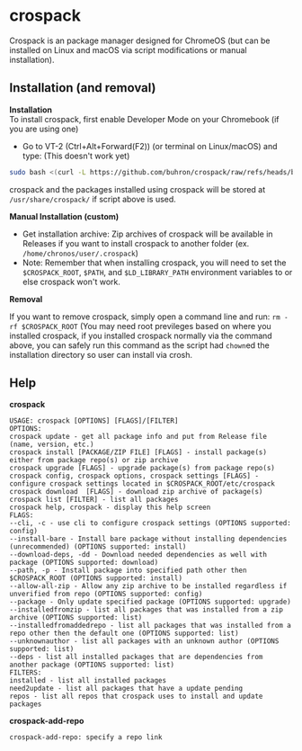 # crospack
Crospack is an package manager designed for ChromeOS (but can be installed on Linux and macOS via script modifications or manual installation).
## Installation (and removal)
**Installation**<br>
To install crospack, first enable Developer Mode on your Chromebook (if you are using one)
* Go to VT-2 (Ctrl+Alt+Forward(F2)) (or terminal on Linux/macOS) and type:
(This doesn't work yet)
```sh
sudo bash <(curl -L https://github.com/buhron/crospack/raw/refs/heads/beta/installers/install-x86_64.sh)
```
crospack and the packages installed using crospack will be stored at `/usr/share/crospack/` if script above is used.<br>

**Manual Installation (custom)**<br>
* Get installation archive: Zip archives of crospack will be available in Releases if you want to install crospack to another folder (ex. `/home/chronos/user/.crospack`)
* Note: Remember that when installing crospack, you will need to set the `$CROSPACK_ROOT`, `$PATH`, and `$LD_LIBRARY_PATH` environment variables to or else crospack won't work.
  
**Removal**<br>

If you want to remove crospack, simply open a command line and run: `rm -rf $CROSPACK_ROOT` (You may need root previleges based on where you installed crospack, if you installed crospack normally via the command above, you can safely run this command as the script had `chown`ed the installation directory so user can install via crosh.

## Help
**crospack**
```
USAGE: crospack [OPTIONS] [FLAGS]/[FILTER]
OPTIONS:
crospack update - get all package info and put from Release file (name, version, etc.)
crospack install [PACKAGE/ZIP FILE] [FLAGS] - install package(s) either from package repo(s) or zip archive
crospack upgrade [FLAGS] - upgrade package(s) from package repo(s)
crospack config, crospack options, crospack settings [FLAGS] - configure crospack settings located in $CROSPACK_ROOT/etc/crospack
crospack download  [FLAGS] - download zip archive of package(s)
crospack list [FILTER] - list all packages
crospack help, crospack - display this help screen
FLAGS:
--cli, -c - use cli to configure crospack settings (OPTIONS supported: config)
--install-bare - Install bare package without installing dependencies (unrecommended) (OPTIONS supported: install)
--download-deps, -dd - Download needed dependencies as well with package (OPTIONS supported: download)
--path, -p - Install package into specified path other then $CROSPACK_ROOT (OPTIONS supported: install)
--allow-all-zip - Allow any zip archive to be installed regardless if unverified from repo (OPTIONS supported: config)
--package - Only update specified package (OPTIONS supported: upgrade)
--installedfromzip - list all packages that was installed from a zip archive (OPTIONS supported: list)
--installedfromaddedrepo - list all packages that was installed from a repo other then the default one (OPTIONS supported: list)
--unknownauthor - list all packages with an unknown author (OPTIONS supported: list)
--deps - list all installed packages that are dependencies from another package (OPTIONS supported: list)
FILTERS:
installed - list all installed packages
need2update - list all packages that have a update pending
repos - list all repos that crospack uses to install and update packages
```
**crospack-add-repo**
```
crospack-add-repo: specify a repo link
```
